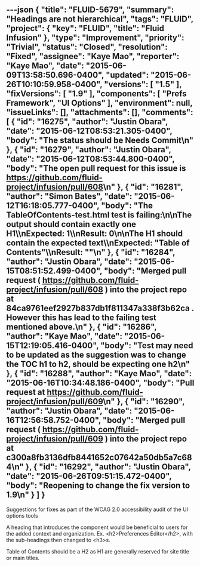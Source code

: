 ---json
{
  "title": "FLUID-5679",
  "summary": "Headings are not hierarchical",
  "tags": "FLUID",
  "project": {
    "key": "FLUID",
    "title": "Fluid Infusion"
  },
  "type": "Improvement",
  "priority": "Trivial",
  "status": "Closed",
  "resolution": "Fixed",
  "assignee": "Kaye Mao",
  "reporter": "Kaye Mao",
  "date": "2015-06-09T13:58:50.696-0400",
  "updated": "2015-06-26T10:10:59.958-0400",
  "versions": [
    "1.5"
  ],
  "fixVersions": [
    "1.9"
  ],
  "components": [
    "Prefs Framework",
    "UI Options"
  ],
  "environment": null,
  "issueLinks": [],
  "attachments": [],
  "comments": [
    {
      "id": "16275",
      "author": "Justin Obara",
      "date": "2015-06-12T08:53:21.305-0400",
      "body": "The status should be Needs Commit\n"
    },
    {
      "id": "16279",
      "author": "Justin Obara",
      "date": "2015-06-12T08:53:44.800-0400",
      "body": "The open pull request for this issue is <https://github.com/fluid-project/infusion/pull/608>\n"
    },
    {
      "id": "16281",
      "author": "Simon Bates",
      "date": "2015-06-12T16:18:05.777-0400",
      "body": "The TableOfContents-test.html test is failing:\n\nThe output should contain exactly one H1\\\nExpected: 1\\\nResult: 0\n\nThe H1 should contain the expected text\\\nExpected: \"Table of Contents\"\\\nResult: \"\"\n"
    },
    {
      "id": "16284",
      "author": "Justin Obara",
      "date": "2015-06-15T08:51:52.499-0400",
      "body": "Merged pull request ( <https://github.com/fluid-project/infusion/pull/608> ) into the project repo at 84ca9761eef2927b837db1f811347a338f3b62ca . However this has lead to the failing test mentioned above.\n"
    },
    {
      "id": "16286",
      "author": "Kaye Mao",
      "date": "2015-06-15T12:19:05.416-0400",
      "body": "Test may need to be updated as the suggestion was to change the TOC h1 to h2, should be expecting one h2\n"
    },
    {
      "id": "16288",
      "author": "Kaye Mao",
      "date": "2015-06-16T10:34:48.186-0400",
      "body": "Pull request at <https://github.com/fluid-project/infusion/pull/609>\n"
    },
    {
      "id": "16290",
      "author": "Justin Obara",
      "date": "2015-06-16T12:56:58.752-0400",
      "body": "Merged pull request ( <https://github.com/fluid-project/infusion/pull/609> ) into the project repo at c300a8fb3136dfb8441652c07642a50db5a7c684\n"
    },
    {
      "id": "16292",
      "author": "Justin Obara",
      "date": "2015-06-26T09:51:15.472-0400",
      "body": "Reopening to change the fix version to 1.9\n"
    }
  ]
}
---
Suggestions for fixes as part of the WCAG 2.0 accessibility audit of the UI options tools 

A heading that introduces the component would be beneficial to users for the added context and organization. Ex. \<h2>Preferences Editor\</h2>, with the sub-headings then changed to \<h3>s.&#x20;

Table of Contents should be a H2 as H1 are generally reserved for site title or main titles.

        